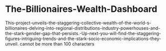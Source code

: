 # The-Billionaires-Wealth-Dashboard
This-project-unveils-the-staggering-collective-wealth-of-the-world-s-billionaires-delving-into-regional-distributions-industry-powerhouses-and-the-stark-gender-gap-that-persists.-Up-next-you-will-find-the-staggering-figures-intriguing-trends-and-the-stark-socio-economic-implications-they-unveil. cannot be more than 100 characters
